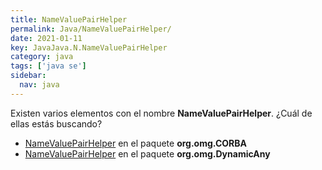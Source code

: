 ```yaml
---
title: NameValuePairHelper
permalink: Java/NameValuePairHelper/
date: 2021-01-11
key: JavaJava.N.NameValuePairHelper
category: java
tags: ['java se']
sidebar: 
  nav: java
---
```


Existen varios elementos con el nombre **NameValuePairHelper**. ¿Cuál de ellas estás buscando?
<ul>
<li><a href="/Java/NameValuePairHelper-org-omg-CORBA/">NameValuePairHelper</a> en el paquete <strong>org.omg.CORBA</strong></li>
<li><a href="/Java/NameValuePairHelper-org-omg-DynamicAny/">NameValuePairHelper</a> en el paquete <strong>org.omg.DynamicAny</strong></li>
<ul>
